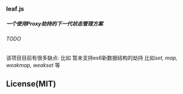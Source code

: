 ### leaf.js

##### 一个使用Proxy劫持的下一代状态管理方案

###### TODO
该项目目前有很多缺点: 比如 暂未支持es6新数据结构的劫持 比如*set, map, weakmap, weakset* 等

## License(MIT)
